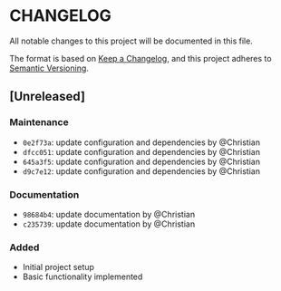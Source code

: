 # CHANGELOG

All notable changes to this project will be documented in this file.

The format is based on [Keep a Changelog](https://keepachangelog.com/en/1.0.0/),
and this project adheres to [Semantic Versioning](https://semver.org/spec/v2.0.0.html).

## [Unreleased]
### Maintenance
- `0e2f73a`: update configuration and dependencies by @Christian
- `dfcc051`: update configuration and dependencies by @Christian
- `645a3f5`: update configuration and dependencies by @Christian
- `d9c7e12`: update configuration and dependencies by @Christian
### Documentation
- `98684b4`: update documentation by @Christian
- `c235739`: update documentation by @Christian

### Added
- Initial project setup
- Basic functionality implemented

